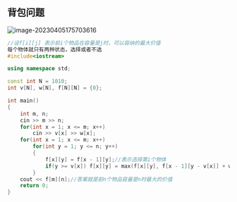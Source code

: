 ## 背包问题

![image-20230405175703616](https://raw.githubusercontent.com/pkxzs/PicBed/main/Img/image-20230405175703616.png)

```c++
//设f[i][j] 表示前i个物品在容量是j时，可以容纳的最大价值
每个物体就只有两种状态，选择或者不选
#include<iostream>

using namespace std;

const int N = 1010;
int v[N], w[N], f[N][N] = {0};

int main()
{
    int m, n;
    cin >> m >> n;
    for(int x = 1; x <= m; x++)
        cin >> v[x] >> w[x];
    for(int x = 1; x <= m; x++)
        for(int y = 1; y <= n; y++)
        {
            f[x][y] = f[x - 1][y];//表示选择第i个物体
            if(y >= v[x]) f[x][y] = max(f[x][y], f[x - 1][y - v[x]] + w[x]);//比较选第i个物体和不选第i个
        }
    cout << f[m][n];//答案就是前n个物品容量是n时最大的价值
    return 0;
}
```

